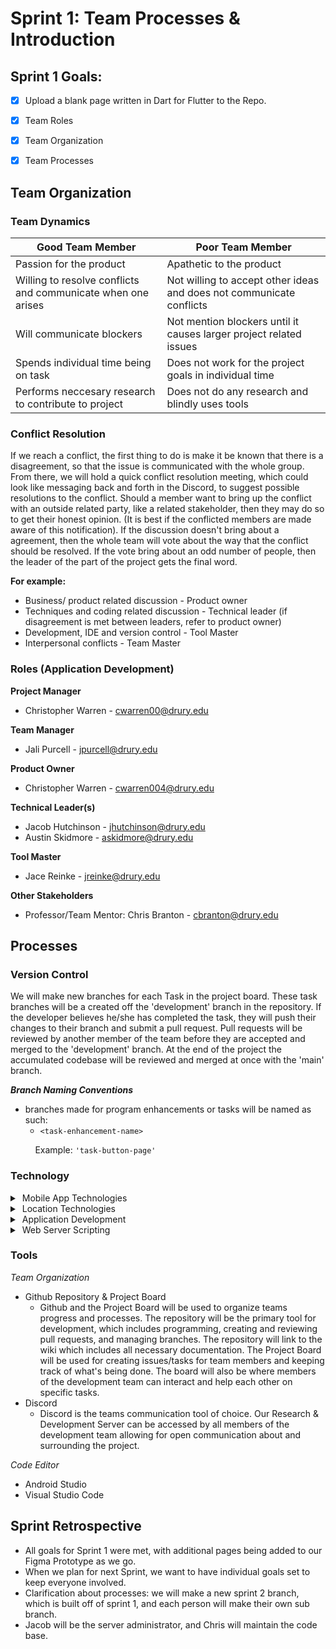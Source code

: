 # Sprint 1: Team Processes & Introduction

## Sprint 1 Goals:
- [X] Upload a blank page written in Dart for Flutter to the Repo.
- [X] Team Roles
- [X] Team Organization
- [X] Team Processes




## Team Organization


### Team Dynamics

| Good Team Member      | Poor Team Member |
| ----------- | ----------- |
| Passion for the product      | Apathetic to the product       |
| Willing to resolve conflicts and communicate when one arises   | Not willing to accept other ideas and does not communicate conflicts        |
|Will communicate blockers |Not mention blockers until it causes larger project related issues |
|Spends individual time being on task |Does not work for the project goals in individual time |
|Performs neccesary research to contribute to project |Does not do any research and blindly uses tools |

### Conflict Resolution

If we reach a conflict, the first thing to do is make it be known that there is a disagreement, so that the issue is communicated with the whole group. From there, we will hold a quick conflict resolution meeting, which could look like messaging back and forth in the Discord, to suggest possible resolutions to the conflict. Should a member want to bring up the conflict with an outside related party, like a related stakeholder, then they may do so to get their honest opinion. (It is best if the conflicted members are made aware of this notification). If the discussion doesn't bring about a agreement, then the whole team will vote about the way that the conflict should be resolved. If the vote bring about an odd number of people, then the leader of the part of the project gets the final word.

 **For example:**

* Business/ product related discussion - Product owner
* Techniques and coding related discussion - Technical leader 
(if disagreement is met between leaders, refer to product owner)
* Development, IDE and version control - Tool Master
* Interpersonal conflicts - Team Master

### Roles (Application Development)
**Project Manager**
* Christopher Warren - cwarren00@drury.edu



**Team Manager**
* Jali Purcell - jpurcell@drury.edu

**Product Owner**

* Christopher Warren - cwarren004@drury.edu

**Technical Leader(s)**
* Jacob Hutchinson - jhutchinson@drury.edu
* Austin Skidmore - askidmore@drury.edu

**Tool Master**
* Jace Reinke - jreinke@drury.edu

**Other Stakeholders** 

* Professor/Team Mentor: Chris Branton - cbranton@drury.edu

## Processes

### Version Control
We will make new branches for each Task in the project board. These task branches will be a created off the 'development' branch in the repository. If the developer believes he/she has completed the task, they will push their changes to their branch and submit a pull request. Pull requests will be reviewed by another member of the team before they are accepted and merged to the 'development' branch. At the end of the project the accumulated codebase will be reviewed and merged at once with the 'main' branch. 

**_Branch Naming Conventions_**
- branches made for program enhancements or tasks will be named as such:
   * ```<task-enhancement-name>```

&nbsp;&nbsp;&nbsp;&nbsp;&nbsp;&nbsp;&nbsp;&nbsp;&nbsp; Example: ```'task-button-page'```

### Technology
<details>
<summary>&nbsp;Mobile App Technologies</summary>
<br>
<ul>
<li>React Native</li>
<li>Flutter</li>
</ul>
</details>

<details>
<summary>&nbsp;Location Technologies</summary>
<br>
<ul>
<li>Google Maps</li>
<li>Apple Maps</li>
<li>MapBox</li>
</ul>
</details>

<details>
<summary>&nbsp;Application Development</summary>
<br>
<ul>
<li>HTML</li>
<li>Dart</li>
<li>Javascript</li>
</ul>
</details>

<details>
<summary>&nbsp;Web Server Scripting</summary>
<br>
<ul>
<li>SQL</li>
<li>MongoDB</li>
</ul>
</details>


### Tools
*Team Organization*
* Github Repository & Project Board
  * Github and the Project Board will be used to organize teams progress and processes. The repository will be the primary tool for development, which includes programming, creating and reviewing pull requests, and managing branches. The repository will link to the wiki which includes all necessary documentation. The Project Board will be used for creating issues/tasks for team members and keeping track of what's being done. The board will also be where members of the development team can interact and help each other on specific tasks.
* Discord
  * Discord is the teams communication tool of choice. Our Research & Development Server can be accessed by all members of the development team allowing for open communication about and surrounding the project. 

  
*Code Editor*
* Android Studio 
* Visual Studio Code

## Sprint Retrospective

* All goals for Sprint 1 were met, with additional pages being added to our Figma Prototype as we go.
* When we plan for next Sprint, we want to have individual goals set to keep everyone involved.
* Clarification about processes: we will make a new sprint 2 branch, which is built off of sprint 1, and each person will make their own sub branch.
* Jacob will be the server administrator, and Chris will maintain the code base.


